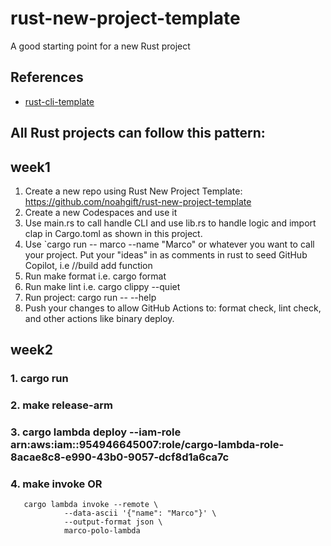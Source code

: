 # rust-new-project-template
A good starting point for a new Rust project

## References

* [rust-cli-template](https://github.com/kbknapp/rust-cli-template)

## All Rust projects can follow this pattern:

## week1
1. Create a new repo using Rust New Project Template: https://github.com/noahgift/rust-new-project-template
2. Create a new Codespaces and use it
3. Use main.rs to call handle CLI and use lib.rs to handle logic and import clap in Cargo.toml as shown in this project.
4. Use `cargo run -- marco --name "Marco" or whatever you want to call your project.
Put your "ideas" in as comments in rust to seed GitHub Copilot, i.e //build add function
5. Run make format i.e. cargo format
6. Run make lint i.e. cargo clippy --quiet
7. Run project: cargo run -- --help
8. Push your changes to allow GitHub Actions to: format check, lint check, and other actions like binary deploy.


## week2

### 1. cargo run
### 2. make release-arm
### 3. cargo lambda deploy --iam-role arn:aws:iam::954946645007:role/cargo-lambda-role-8acae8c8-e990-43b0-9057-dcf8d1a6ca7c
### 4. make invoke OR
       cargo lambda invoke --remote \
                --data-ascii '{"name": "Marco"}' \
                --output-format json \
                marco-polo-lambda
